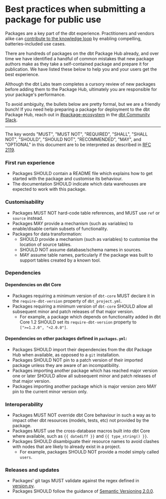 # Best practices when submitting a package for public use

Packages are a key part of the dbt experience. Practitioners and vendors alike can [contribute to the knowledge loop](https://github.com/dbt-labs/corp/blob/main/values.md#we-contribute-to-the-knowledge-loop) by enabling compelling, batteries-included use cases.

There are hundreds of packages on the dbt Package Hub already, and over time we have identified a handful of common mistakes that new package authors make as they take a self-contained package and prepare it for publication. We have listed these below to help you and your users get the best experience.

Although the dbt Labs team completes a cursory review of new packages before adding them to the Package Hub, ultimately you are responsible for your package's performance.

To avoid ambiguity, the bullets below are pretty formal, but we are a friendly bunch! If you need help preparing a package for deployment to the dbt Package Hub, reach out in [#package-ecosystem](https://getdbt.slack.com/archives/CU4MRJ7QB/) in the [dbt Community Slack](https://getdbt.com/community).

---

The key words "MUST", "MUST NOT", "REQUIRED", "SHALL", "SHALL NOT", "SHOULD", "SHOULD NOT", "RECOMMENDED",  "MAY", and "OPTIONAL" in this document are to be interpreted as described in [RFC 2119](https://datatracker.ietf.org/doc/html/rfc2119).

### First run experience
- Packages SHOULD contain a README file which explains how to get started with the package and customise its behaviour.
- The documentation SHOULD indicate which data warehouses are expected to work with this package.

### Customisability 
- Packages MUST NOT hard-code table references, and MUST use `ref` or `source` instead.
- Packages MAY provide a mechanism (such as variables) to enable/disable certain subsets of functionality.
- Packages for data transformation:
    - SHOULD provide a mechanism (such as variables) to customise the location of source tables.
    - SHOULD NOT assume database/schema names in sources. 
    - MAY assume table names, particularly if the package was built to support tables created by a known tool.

### Dependencies
#### Dependencies on dbt Core
- Packages requiring a minimum version of `dbt-core` MUST declare it in the `require-dbt-version` property of `dbt_project.yml`.
- Packages requiring a minimum version of `dbt-core` SHOULD allow all subsequent minor and patch releases of that major version. 
    - For example, a package which depends on functionality added in dbt Core 1.2 SHOULD set its `require-dbt-version` property to `[">=1.2.0", "<2.0.0"]`.
#### Dependencies on other packages defined in `packages.yml`:
- Packages SHOULD import their dependencies from the dbt Package Hub when available, as opposed to a `git` installation.
- Packages SHOULD NOT pin to a patch version of their imported package unless they are aware of an incompatibility.
- Packages importing another package which has reached major version one or later SHOULD allow all subsequent minor and patch releases of that major version. 
- Packages importing another package which is major version zero MAY pin to the current minor version only.

### Interoperability
- Packages MUST NOT override dbt Core behaviour in such a way as to impact other dbt resources (models, tests, etc) not provided by the package.
- Packages MUST use the cross-database macros built into dbt Core where available, such as `{{ datediff }}` and `{{ type_string() }}`.
- Packages SHOULD disambiguate their resource names to avoid clashes with nodes that are likely to already exist in a project. 
    - For example, packages SHOULD NOT provide a model simply called `users`.

### Releases and updates
- Packages' git tags MUST validate against the regex defined in [version.py](/hubcap/version.py).
- Packages SHOULD follow the guidance of [Semantic Versioning 2.0.0](https://semver.org/spec/v2.0.0.html).
